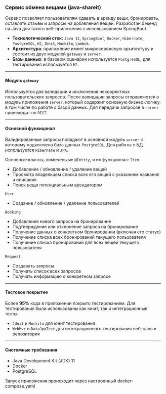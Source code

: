 ### Сервис обмена вещами (java-shareit)

Сервис позволяет пользователям сдавать в аренду вещи, бронировать, оставлять отзывы и запросы на добавления вещей.
Разработан бэкенд на Java для такого веб-приложения с использованием SpringBoot.

- **Технологический стек**: ```Java 11```, ```SpringBoot```, ```Docker```, ```Hibernate```, ```PostgreSQL```, ```H2```, ```JUnit```, ```Mockito```, ```Lombok```.
- **Архитектура**: приложение имеет микросервисную архитектуру и состоит из двух модулей ```gateway``` и ```server```.
- **Базы данных**: в базовом сценарии используется ```PostgreSQL```, для тестирования используется ```H2```.
___

#### Модуль ```gateway```
Используется для валидации и исключения некорректных пользовательских запросов.
После валидации запросы отправляются в модуль приложения ```server```, который содержит основную бизнес-логику, 
в том числе по работе с базой данных. Для передачи запросов в ```server``` происходит по ```REST```.
___

#### Основной функицонал

Валидированные запросы попадают в основной модуль ```server``` к которому подключена база данных ```PostgreSQL```.
Для работы с БД используется ```Hibernate``` и ```JPA```.

Основные классы, помеченыые ```@Entity```, и их функционал:
```Item```
- Добавление / обновление / удаление вещей
- Просмотр владельцем списка всех его вещей с указанием названия и описания
- Поиск вещи потенциальным арендатором

```User```
- Создание / обновление / удаление пользователей

```Booking```
- Добавление нового запроса на бронирование
- Подтверждение или отклонение запроса на бронирование
- Получение данных о конкретном бронировании (включая его статус)
- Получение списка всех бронирований текущего пользователя
- Получение списка бронирований для всех вещей текущего пользователя

```Request```
- Создавать запросы
- Получать список всех запросов
- Получать информацию о конкретном запросе
___

#### Тестовое покрытие 
Более **95%** кода в приложении покрыто тестированием. 
Для тестирования были использованы как юнит, так и интеграционные тесты:
- ```JUnit``` и ```Mockito``` для юнит тестирования 
- ```WebMvc``` и ```DataJpaTest``` для интеграционного тестирования веб-слоя и репозитория
___

#### Системные требования
- Java Development Kit (JDK) 11
- Docker
- PostgreSQL

Запуск приложения происходит через настроенный docker-compose.yaml